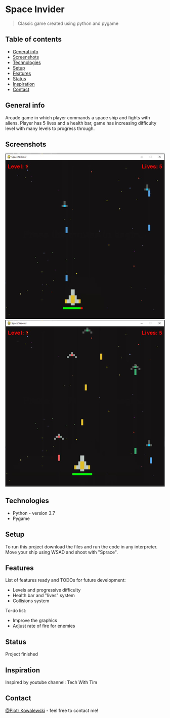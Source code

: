 # Space Invider
> Classic game created using python and pygame

## Table of contents
* [General info](#general-info)
* [Screenshots](#screenshots)
* [Technologies](#technologies)
* [Setup](#setup)
* [Features](#features)
* [Status](#status)
* [Inspiration](#inspiration)
* [Contact](#contact)

## General info
Arcade game in which player commands a space ship and fights with aliens. Player has 5 lives and a health bar, game has increasing difficulty level with many levels
to progress through.

## Screenshots
![Main menu](./img/screen1.JPG)
![App Layout](./img/screen2.JPG)

## Technologies
* Python - version 3.7
* Pygame

## Setup
To run this project download the files and run the code in any interpreter. Move your ship using WSAD and shoot with "Sprace".

## Features
List of features ready and TODOs for future development:
* Levels and progressive difficulty
* Health bar and "lives" system
* Collisions system

To-do list:
* Improve the graphics
* Adjust rate of fire for enemies

## Status
Project finished

## Inspiration
Inspired by youtube channel: Tech With Tim

## Contact
[@Piotr Kowalewski](https://pkow.herokuapp.com) - feel free to contact me!
